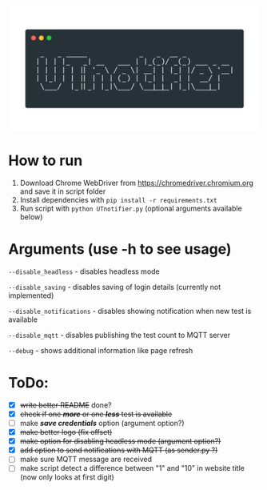 ![logo](logo.png)

# How to run
1. Download Chrome WebDriver from https://chromedriver.chromium.org and save it in script folder
2. Install dependencies with `pip install -r requirements.txt`
3. Run script with `python UTnotifier.py` (optional arguments available below)

# Arguments (use -h to see usage)
`--disable_headless` - disables headless mode

`--disable_saving` - disables saving of login details (currently not implemented)

`--disable_notifications` - disables showing notification when new test is available

`--disable_mqtt` - disables publishing the test count to MQTT server

`--debug` - shows additional information like page refresh

# ToDo:
- [x] ~~write better README~~ done?
- [x] ~~check if one ***more*** or one ***less*** test is available~~
- [ ] make ***save credentials*** option (argument option?)
- [x] ~~make better logo (fix offset)~~
- [x] ~~make option for disabling headless mode (argument option?)~~
- [x] ~~add option to send notifications with MQTT (as sender.py ?)~~
- [ ] make sure MQTT message are received
- [ ] make script detect a difference between "1" and "10" in website title (now only looks at first digit)
